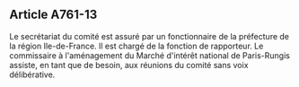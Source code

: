 Article A761-13
----
Le secrétariat du comité est assuré par un fonctionnaire de la préfecture de la
région Ile-de-France. Il est chargé de la fonction de rapporteur. Le commissaire
à l'aménagement du Marché d'intérêt national de Paris-Rungis assiste, en tant
que de besoin, aux réunions du comité sans voix délibérative.
